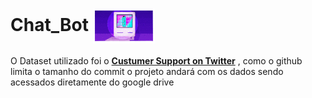 # Chat_Bot <img align="center" src ="https://raw.githubusercontent.com/toinnn/toinnn/main/assets/danz7bj-dec77c21-dcbd-49f1-9079-c73e4ab3fc0c.gif">

O Dataset utilizado foi o [**Custumer Support on Twitter**](https://www.kaggle.com/thoughtvector/customer-support-on-twitter) , como o github limita o tamanho do commit o projeto andará com os dados sendo acessados diretamente do google drive

<!--
# My GitHub README

Welcome to my README!

<div align="center">
    <img src="teste.svg" width="400" height="400" alt="css-in-readme">
</div>
